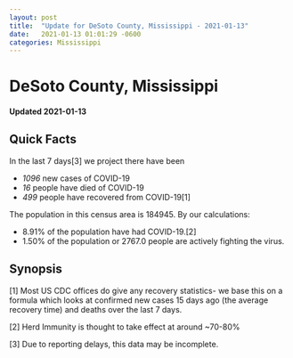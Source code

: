 ```yaml
---
layout: post
title:  "Update for DeSoto County, Mississippi - 2021-01-13"
date:   2021-01-13 01:01:29 -0600
categories: Mississippi
---
```


# DeSoto County, Mississippi
#### Updated 2021-01-13

## Quick Facts

In the last 7 days[3] we project there have been
- *1096* new cases of COVID-19
- *16* people have died of COVID-19
- *499* people have recovered from COVID-19[1]

The population in this census area is 184945. By our calculations:
- 8.91% of the population have had COVID-19.[2]
- 1.50% of the population or 2767.0 people are actively fighting the virus.

## Synopsis




[1] Most US CDC offices do give any recovery statistics- we base this on a formula which looks at confirmed new cases
15 days ago (the average recovery time) and deaths over the last 7 days.

[2] Herd Immunity is thought to take effect at around ~70-80%

[3] Due to reporting delays, this data may be incomplete.
 
    